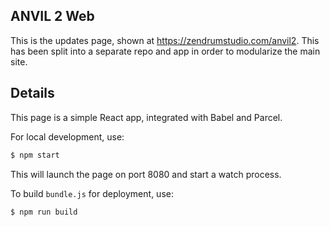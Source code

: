 ## ANVIL 2 Web

This is the updates page, shown at <a href="https://zendrumstudio.com/anvil2" target="_blank">https://zendrumstudio.com/anvil2</a>.  This has been split into a separate repo and app in order to modularize the main site.

## Details

This page is a simple React app, integrated with Babel and Parcel.

For local development, use:

```bash
$ npm start
```

This will launch the page on port 8080 and start a watch process.

To build `bundle.js` for deployment, use:

```bash
$ npm run build
```
